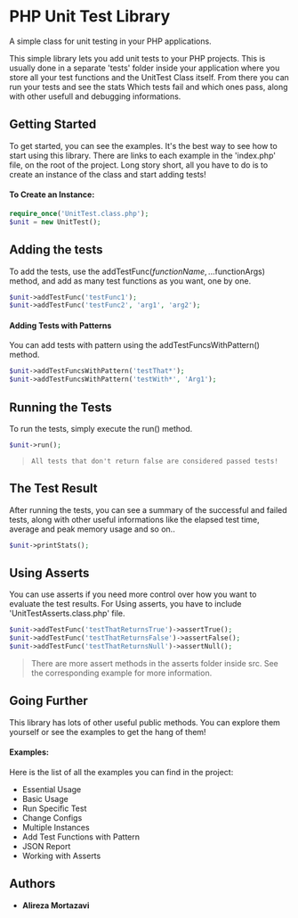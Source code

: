 # PHP Unit Test Library

A simple class for unit testing in your PHP applications.

This simple library lets you add unit tests to your PHP projects. This is usually done in a separate 'tests' folder inside your application where you store all your test functions and the UnitTest Class itself. From there you can run your tests and see the stats Which tests fail and which ones pass, along with other usefull and debugging informations.

## Getting Started

To get started, you can see the examples. It's the best way to see how to start using this library. There are links to each example in the 'index.php' file, on the root of the project.
Long story short, all you have to do is to create an instance of the class and start adding tests!

#### To Create an Instance:
```php
require_once('UnitTest.class.php');
$unit = new UnitTest();
```

## Adding the tests

To add the tests, use the addTestFunc($functionName, ...$functionArgs) method, and add as many test functions as you want, one by one.
```php
$unit->addTestFunc('testFunc1');
$unit->addTestFunc('testFunc2', 'arg1', 'arg2');
```

#### Adding Tests with Patterns

You can add tests with pattern using the addTestFuncsWithPattern() method.
```PHP
$unit->addTestFuncsWithPattern('testThat*');
$unit->addTestFuncsWithPattern('testWith*', 'Arg1');
```

## Running the Tests

To run the tests, simply execute the run() method.
```php
$unit->run();
```
> `All tests that don't return false are considered passed tests!`

## The Test Result

After running the tests, you can see a summary of the successful and failed tests, along with other useful informations like the elapsed test time, average and peak memory usage and so on..
```php
$unit->printStats();
```

## Using Asserts

You can use asserts if you need more control over how you want to evaluate the test results. For Using asserts, you have to include 'UnitTestAsserts.class.php' file.
```PHP
$unit->addTestFunc('testThatReturnsTrue')->assertTrue();
$unit->addTestFunc('testThatReturnsFalse')->assertFalse();
$unit->addTestFunc('testThatReturnsNull')->assertNull();
```
> There are more assert methods in the asserts folder inside src. See the corresponding example for more information.

## Going Further

This library has lots of other useful public methods. You can explore them yourself or see the examples to get the hang of them!

#### Examples:

Here is the list of all the examples you can find in the project:
* Essential Usage
* Basic Usage
* Run Specific Test
* Change Configs
* Multiple Instances
* Add Test Functions with Pattern
* JSON Report
* Working with Asserts

## Authors

* **Alireza Mortazavi**
